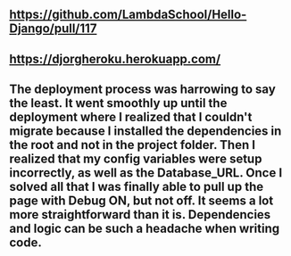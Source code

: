 ## https://github.com/LambdaSchool/Hello-Django/pull/117

## https://djorgheroku.herokuapp.com/

## The deployment process was harrowing to say the least. It went smoothly up until the deployment where I realized that I couldn't migrate because I installed the dependencies in the root and not in the project folder. Then I realized that my config variables were setup incorrectly, as well as the Database_URL. Once I solved all that I was finally able to pull up the page with Debug ON, but not off. It seems a lot more straightforward than it is. Dependencies and logic can be such a headache when writing code.